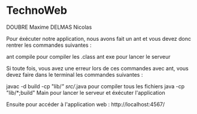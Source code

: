 # TechnoWeb

DOUBRE Maxime
DELMAS Nicolas

Pour éxécuter notre application, nous avons fait un ant et vous devez donc rentrer les commandes suivantes :

ant compile pour compiler les .class
ant exe pour lancer le serveur


Si toute fois, vous avez une erreur lors de ces commandes avec ant, vous devez faire dans le terminal les commandes suivantes :

javac -d build -cp "lib/*" src/*.java   pour compiler tous les fichiers
java -cp "lib/*;build" Main             pour lancer le serveur et éxécuter l'application


Ensuite pour accéder à l'application web :
http://localhost:4567/